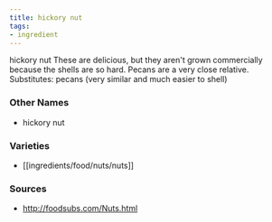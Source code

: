 ```yaml
---
title: hickory nut
tags:
- ingredient
---
```

hickory nut These are delicious, but they aren't grown commercially because the shells are so hard. Pecans are a very close relative. Substitutes: pecans (very similar and much easier to shell)

### Other Names

* hickory nut

### Varieties

* [[ingredients/food/nuts/nuts]]

### Sources
* http://foodsubs.com/Nuts.html
